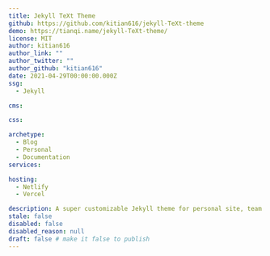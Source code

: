```yaml
---
title: Jekyll TeXt Theme
github: https://github.com/kitian616/jekyll-TeXt-theme
demo: https://tianqi.name/jekyll-TeXt-theme/
license: MIT
author: kitian616
author_link: ""
author_twitter: ""
author_github: "kitian616"
date: 2021-04-29T00:00:00.000Z
ssg:
  - Jekyll

cms:

css:

archetype:
  - Blog
  - Personal
  - Documentation 
services:

hosting:
  - Netlify
  - Vercel

description: A super customizable Jekyll theme for personal site, team site, blog, project, documentation, etc.
stale: false
disabled: false
disabled_reason: null
draft: false # make it false to publish
---
```


